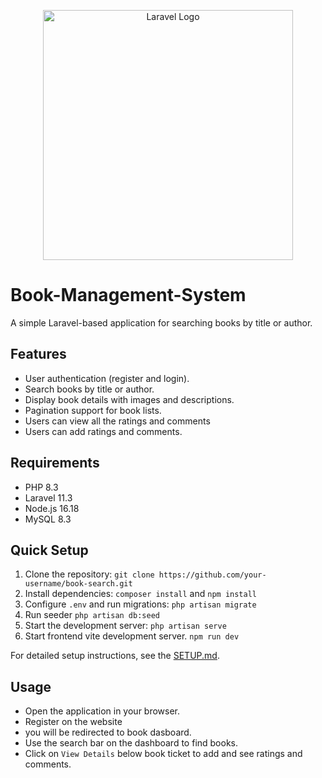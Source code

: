 <p align="center"><a href="https://laravel.com" target="_blank"><img src="https://raw.githubusercontent.com/laravel/art/master/logo-lockup/5%20SVG/2%20CMYK/1%20Full%20Color/laravel-logolockup-cmyk-red.svg" width="400" alt="Laravel Logo"></a></p>

# Book-Management-System

A simple Laravel-based application for searching books by title or author.

## Features
- User authentication (register and login).
- Search books by title or author.
- Display book details with images and descriptions.
- Pagination support for book lists.
- Users can view all the ratings and comments
- Users can add ratings and comments.

## Requirements
- PHP 8.3
- Laravel 11.3
- Node.js 16.18 
- MySQL 8.3

## Quick Setup
1. Clone the repository: `git clone https://github.com/your-username/book-search.git`
2. Install dependencies: `composer install` and `npm install`
3. Configure `.env` and run migrations: `php artisan migrate`
4. Run seeder `php artisan db:seed` 
5. Start the development server: `php artisan serve`
6. Start frontend vite development server. `npm run dev`

For detailed setup instructions, see the [SETUP.md](SETUP.md).

## Usage
- Open the application in your browser.
- Register on the website
- you will be redirected to book dasboard.
- Use the search bar on the dashboard to find books.
- Click on `View Details` below book ticket to add and see ratings and comments.
